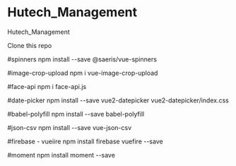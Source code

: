# Hutech_Management

Hutech_Management

Clone this repo

#spinners
npm install --save @saeris/vue-spinners

#image-crop-upload
npm i vue-image-crop-upload

#face-api
npm i face-api.js

#date-picker
npm install --save vue2-datepicker vue2-datepicker/index.css

#babel-polyfill
npm install --save babel-polyfill

#json-csv
npm install --save vue-json-csv

#firebase - vueiire
npm install firebase vuefire --save

#moment
npm install moment --save